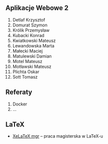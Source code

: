 ## Aplikacje Webowe 2

1. Detlaf Krzysztof
2. Domurat Szymon
3. Królik Przemysław
4. Kubacki Konrad
5. Kwiatkowski Mateusz
6. Lewandowska Marta
7. Małecki Maciej
8. Matulewski Damian
9. Motel Mateusz
10. Motławski Mateusz
11. Plichta Oskar
12. Sott Tomasz


## Referaty

1. Docker
2. ...


## LaTeX

* [XeLaTeX mgr](https://github.com/wbzyl/xelatex-mgr) –
  praca magisterska w LaTeX-u
